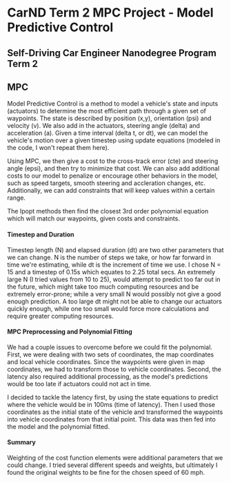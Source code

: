 # CarND Term 2 MPC Project - Model Predictive Control
Self-Driving Car Engineer Nanodegree Program Term 2
---
## MPC

Model Predictive Control is a method to model a vehicle's state and inputs (actuators) to determine the most efficient path through a given set of waypoints.  The state is described by position (x,y), orientation (psi) and velocity (v).  We also add in the actuators, steering angle (delta) and acceleration (a).  Given a time interval (delta t, or dt), we can model the vehicle's motion over a given timestep using update equations (modeled in the code, I won't repeat them here).

Using MPC, we then give a cost to the cross-track error (cte) and steering angle (epsi), and then try to minimize that cost.  We can also add additional costs to our model to penalize or encourage other behaviors in the model, such as speed targets, smooth steering and accleration changes, etc.  Additionally, we can add constraints that will keep values within a certain range.

The Ipopt methods then find the closest 3rd order polynomial equation which will match our waypoints, given costs and constraints.

#### Timestep and Duration

Timestep length (N) and elapsed duration (dt) are two other parameters that we can change.  N is the number of steps we take, or how far forward in time we're estimating, while dt is the increment of time we use.  I chose N = 15 and a timestep of 0.15s which equates to 2.25 total secs.  An extremely large N (I tried values from 10 to 25), would attempt to predict too far out in the future, which might take too much computing resources and be extremely error-prone; while a very small N would possibly not give a good enough prediction.  A too large dt might not be able to change our actuators quickly enough, while one too small would force more calculations and require greater computing resources.

#### MPC Preprocessing and Polynomial Fitting

We had a couple issues to overcome before we could fit the polynomial.  First, we were dealing with two sets of coordinates, the map coordinates and local vehicle coordinates.  Since the waypoints were given in map coordinates, we had to transform those to vehicle coordinates.  Second, the latency also required additional processing, as the model's predictions would be too late if actuators could not act in time.

I decided to tackle the latency first, by using the state equations to predict where the vehicle would be in 100ms (time of latency).  Then I used those coordinates as the initial state of the vehicle and transformed the waypoints into vehicle coordinates from that initial point.  This data was then fed into the model and the polynomial fitted.

#### Summary
Weighting of the cost function elements were additional parameters that we could change.  I tried several different speeds and weights, but ultimately I found the original weights to be fine for the chosen speed of 60 mph.

